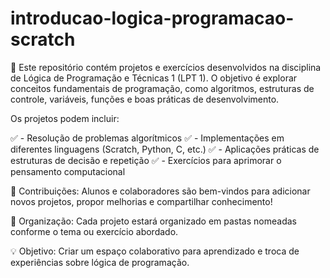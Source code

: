 # introducao-logica-programacao-scratch

🔵 Este repositório contém projetos e exercícios desenvolvidos na disciplina de Lógica de Programação e Técnicas 1 (LPT 1). O objetivo é explorar conceitos fundamentais de programação, como algoritmos, estruturas de controle, variáveis, funções e boas práticas de desenvolvimento.

Os projetos podem incluir:

✅ - Resolução de problemas algorítmicos
✅ - Implementações em diferentes linguagens (Scratch, Python, C, etc.)
✅ - Aplicações práticas de estruturas de decisão e repetição
✅ - Exercícios para aprimorar o pensamento computacional

📌 Contribuições: Alunos e colaboradores são bem-vindos para adicionar novos projetos, propor melhorias e compartilhar conhecimento!

📂 Organização:
Cada projeto estará organizado em pastas nomeadas conforme o tema ou exercício abordado.

💡 Objetivo: Criar um espaço colaborativo para aprendizado e troca de experiências sobre lógica de programação.







